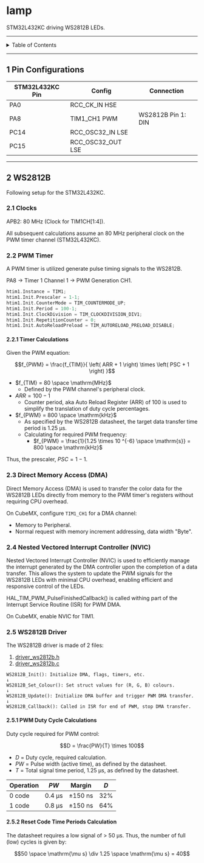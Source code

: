 # lamp

STM32L432KC driving WS2812B LEDs.

---

<details markdown="1">
  <summary>Table of Contents</summary>

- [1 Pin Configurations](#1-pin-configurations)
- [2 WS2812B](#2-ws2812b)
    - [2.1 Clocks](#21-clocks)
    - [2.2 PWM Timer](#22-pwm-timer)
        - [2.2.1 Timer Calculations](#221-timer-calculations)
    - [2.3 Direct Memory Access (DMA)](#23-direct-memory-access-dma)
    - [2.4 Nested Vectored Interrupt Controller (NVIC)](#24-nested-vectored-interrupt-controller-nvic)
    - [2.5 WS2812B Driver](#25-ws2812b-driver)
        - [2.5.1 PWM Duty Cycle Calculations](#251-pwm-duty-cycle-calculations)
        - [2.5.2 Reset Code Time Periods Calculation](#252-reset-code-time-periods-calculation)

</details>

---

## 1 Pin Configurations

| STM32L432KC Pin | Config            | Connection         |
|-----------------|-------------------|--------------------|
| PA0             | RCC_CK_IN HSE     |                    |
| PA8             | TIM1_CH1 PWM      | WS2812B Pin 1: DIN |
| PC14            | RCC_OSC32_IN LSE  |                    |
| PC15            | RCC_OSC32_OUT LSE |                    |

---

## 2 WS2812B

Following setup for the STM32L432KC.

### 2.1 Clocks

APB2: 80 MHz (Clock for TIM1CH[1:4]).

All subsequent calculations assume an 80 MHz peripheral clock on the PWM timer
channel (STM32L432KC).

### 2.2 PWM Timer

A PWM timer is utilized generate pulse timing signals to the WS2812B.

PA8 → Timer 1 Channel 1 → PWM Generation CH1.

```c
htim1.Instance = TIM1;
htim1.Init.Prescaler = 1-1;
htim1.Init.CounterMode = TIM_COUNTERMODE_UP;
htim1.Init.Period = 100-1;
htim1.Init.ClockDivision = TIM_CLOCKDIVISION_DIV1;
htim1.Init.RepetitionCounter = 0;
htim1.Init.AutoReloadPreload = TIM_AUTORELOAD_PRELOAD_DISABLE;
```

#### 2.2.1 Timer Calculations

Given the PWM equation:

$$f_{PWM} = \frac{f_{TIM}}{ \left( ARR + 1 \right) \times \left( PSC + 1
\right) }$$

- $f_{TIM} = 80 \space \mathrm{MHz}$
    - Defined by the PWM channel's peripheral clock.
- $ARR = 100 - 1$
    - Counter period, aka Auto Reload Register (ARR) of 100 is used to simplify
      the translation of duty cycle percentages.
- $f_{PWM} = 800 \space \mathrm{kHz}$
    - As specified by the WS2812B datasheet, the target data transfer time
      period is 1.25 µs.
    - Calculating for required PWM frequency:
        - $f_{PWM} = \frac{1}{1.25 \times 10 ^{-6} \space \mathrm{s}} = 800
          \space \mathrm{kHz}$

Thus, the prescaler, $PSC = 1 - 1$.

### 2.3 Direct Memory Access (DMA)

Direct Memory Access (DMA) is used to transfer the color data for the WS2812B
LEDs directly from memory to the PWM timer's registers without requiring CPU
overhead.

On CubeMX, configure `TIM1_CH1` for a DMA channel:

- Memory to Peripheral.
- Normal request with memory increment addressing, data width "Byte".

### 2.4 Nested Vectored Interrupt Controller (NVIC)

Nested Vectored Interrupt Controller (NVIC) is used to efficiently manage the
interrupt generated by the DMA controller upon the completion of a data
transfer. This allows the system to update the PWM signals for the WS2812B LEDs
with minimal CPU overhead, enabling efficient and responsive control of the
LEDs.

HAL_TIM_PWM_PulseFinishedCallback() is called withing part of the Interrupt
Service Routine (ISR) for PWM DMA.

On CubeMX, enable NVIC for TIM1.

### 2.5 WS2812B Driver

The WS2812B driver is made of 2 files:

1. [driver_ws2812b.h](Core/Inc/driver_ws2812b.h)
2. [driver_ws2812b.c](Core/Src/driver_ws2812b.c)

```
WS2812B_Init(): Initialize DMA, flags, timers, etc.
↓
WS2812B_Set_Colour(): Set struct values for (R, G, B) colours.
↓
WS2812B_Update(): Initialize DMA buffer and trigger PWM DMA transfer.
↓
WS2812B_Callback(): Called in ISR for end of PWM, stop DMA transfer.
```

#### 2.5.1 PWM Duty Cycle Calculations

Duty cycle required for PWM control:

$$D = \frac{PW}{T} \times 100$$

- $D$ = Duty cycle, required calculation.
- $PW$ = Pulse width (active time), as defined by the datasheet.
- $T$ = Total signal time period, 1.25 µs, as defined by the datasheet.

| Operation | $PW$   | Margin  | $D$ |
|-----------|--------|---------|-----|
| 0 code    | 0.4 µs | ±150 ns | 32% |
| 1 code    | 0.8 µs | ±150 ns | 64% |

#### 2.5.2 Reset Code Time Periods Calculation

The datasheet requires a low signal of > 50 µs. Thus, the number of full (low)
cycles is given by:

$$50 \space \mathrm{\mu s} \div 1.25 \space \mathrm{\mu s} = 40$$
